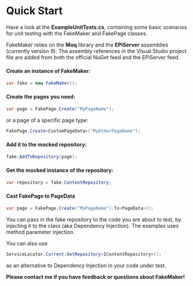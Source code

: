 ﻿# Quick Start

Have a look at the __ExampleUnitTests.cs__, containing some basic scenarios for unit testing with the FakeMaker and FakePage classes.

FakeMaker relies on the __Moq__ library and the __EPiServer__ assemblies (currently version 9). The assembly references in the Visual Studio project file are added from both the official NuGet feed and the EPiServer feed.

#### Create an instance of FakeMaker:

```cs
var fake = new FakeMaker();
```

#### Create the pages you need:

```cs
var page = FakePage.Create("MyPageName");
```

or a page of a specific page type:

```cs
FakePage.Create<CustomPageData>("MyOtherPageName");
```

#### Add it to the mocked repository:

```cs
fake.AddToRepository(page);
```

#### Get the mocked instance of the repository:

```cs
var repository = fake.ContentRepository;
```

#### Cast FakePage to PageData

```cs
var page = FakePage.Create("MyPageName").To<PageData>();
```

You can pass in the fake repository to the code you are about to test, by injecting it to the class (aka Dependency Injection). The examples uses method parameter injection.

You can also use 
```cs 
ServiceLocator.Current.GetRepository<IContentRepository>();
```
as an alternative to Dependency Injection in your code under test.

__Please contact me if you have feedback or questions about FakeMaker!__

